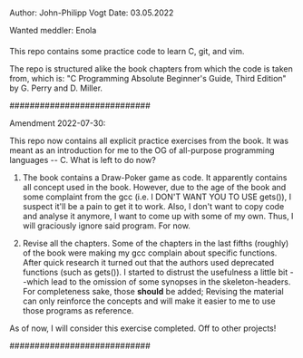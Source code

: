 #####
Author:		John-Philipp Vogt
Date:		03.05.2022

Wanted meddler: Enola
####

This repo contains some practice code to learn C, git, and vim.

The repo is structured alike the book chapters from which the code is taken from, which is:
	"C Programming Absolute Beginner's Guide, Third Edition" by G. Perry and D. Miller.

############################

Amendment 2022-07-30:

This repo now contains all explicit practice exercises from the book. It was meant as an introduction for me to the
OG of all-purpose programming languages -- C. 
What is left to do now?

1. The book contains a Draw-Poker game as code.
It apparently contains all concept used in the book. However, due to the age of the book and some complaint from the gcc
(i.e. I DON'T WANT YOU TO USE gets()), I suspect it'll be a pain to get it to work. Also, I don't want to copy code and analyse it anymore, I want to come up with some of my own. Thus, I will graciously ignore said program. For now.

2. Revise all the chapters.
Some of the chapters in the last fifths (roughly) of the book were making my gcc complain about specific functions. After quick research it turned out that the authors used deprecated functions (such as gets()). I started to distrust the usefulness a little bit --which lead to the omission of some synopses in the skeleton-headers. For completeness sake, those **should** be added; Revising the material can only reinforce the concepts and will make it easier to me to use those programs as reference.

As of now, I will consider this exercise completed. Off to other projects!

############################


